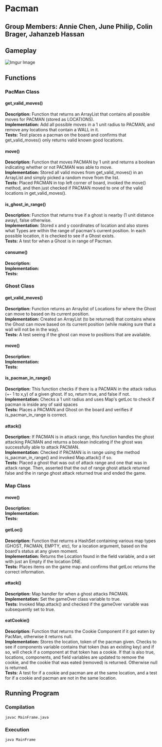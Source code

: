 # Pacman

## Group Members: Annie Chen, June Philip, Colin Brager, Jahanzeb Hassan

## Gameplay
![Imgur Image](https://i.imgur.com/zo87QS2.png)

## Functions
### PacMan Class
#### get_valid_moves()
**Description:** Function that returns an ArrayList that contains all possible moves for PACMAN (stored as LOCATIONS).<br />
**Implementation:** Add all possible moves in a 1 unit radius to PACMAN, and remove any locations that contain a WALL in it.<br />
**Tests:** Test places a pacman on the board and confirms that get_valid_moves() only returns valid known good locations.<br />
#### move()
**Description:** Function that moves PACMAN by 1 unit and returns a boolean indicating whether or not PACMAN was able to move.<br />
**Implementation:** Stored all valid moves from get_valid_moves() in an ArrayList and simply picked a random move from the list.<br />
**Tests:** Placed PACMAN in top left corner of board, invoked the move() method, and then just checked if PACMAN moved to one of the valid locations in get_valid_moves().<br />
#### is_ghost_in_range()
**Description:** Function that returns true if a ghost is nearby (1 unit distance away), false otherwise.<br />
**Implementation:** Stored x and y coordinates of location and also stores what Types are within the range of pacman's current position. In each possible location, it is checked to see if a Ghost exists.<br />
**Tests:** A test for when a Ghost is in range of Pacman.<br />
#### consume()
**Description:**<br />
**Implementation:**<br />
**Tests:**<br />
### Ghost Class
#### get_valid_moves()
**Description:** Function returns an Arraylist of Locations for where the Ghost can move to based on its current position.<br />
**Implementation:** Created an ArrayList (to be returned) that contains where the Ghost can move based on its current position (while making sure that a wall will not be in the way).<br />
**Tests:** A test seeing if the ghost can move to positions that are available.<br />
#### move()
**Description:**<br />
**Implementation:**<br />
**Tests:**<br />
#### is_pacman_in_range()
**Description:** This function checks if there is a PACMAN in the attack radius (+- 1 to x,y) of a given ghost. If so, return true, and false if not.<br />
**Implementation:** Checks a 1 unit radius and uses Map's getLoc to check if pacman is inside any of said spaces<br />
**Tests:** Places a PACMAN and Ghost on the board and verifies if is_pacman_in_range is correct.<br />
#### attack()
**Description:** If PACMAN is in attack range, this function handles the ghost attacking PACMAN and returns a boolean indicating if the ghost was successfully able to attack PACMAN.<br />
**Implementation:** Checked if PACMAN is in range using the method is_pacman_in_range() and invoked Map.attack() if so.<br />
**Tests:** Placed a ghost that was out of attack range and one that was in attack range. Then, asserted that the out of range ghost attack returned false and the in range ghost attack returned true and ended the game.<br />
### Map Class
#### move()
**Description:**<br />
**Implementation:**<br />
**Tests:**<br />
#### getLoc()
**Description:** Function that returns a HashSet containing various map types (GHOST, PACMAN, EMPTY, etc), for a location argument, based on the board's status at any given moment.<br />
**Implementation:** Returns the Location found in the field variable, and  a set with just an Empty if the location DNE.<br />
**Tests:** Places items on the game map and confirms that getLoc returns the correct information.<br />
#### attack()
**Description:** Map handler for when a ghost attacks PACMAN.<br />
**Implementation:** Set the gameOver class variable to true.<br />
**Tests:** Invoked Map.attack() and checked if the gameOver variable was subsequently set to true.<br />
#### eatCookie()
**Description:** Function that returns the Cookie Component if it got eaten by PacMan, otherwise it returns null.<br />
**Implementation:** Stores the location, token of the pacman given. Checks to see if components variable contains that token (has an existing key) and if so, will check if a component at that token has a cookie. If that is also true, locations, components, and field variables are updated to remove the cookie, and the cookie that was eated (removed) is returned. Otherwise null is returned.<br />
**Tests:** A test for if a cookie and pacman are at the same location, and a test for if a cookie and pacman are not in the same location.<br />

## Running Program
### Compilation
`javac MainFrame.java`
### Execution
`java MainFrame`
